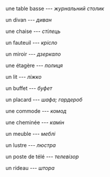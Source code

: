 une table basse --- *журнальний столик*



un divan --- *диван*



une chaise --- *стілець*



un fauteuil --- *крісло*



un miroir --- *дзеркало*



une étagère --- *полиця*



un lit --- *ліжко*



un buffet --- *буфет*



un placard --- *шафа; гардероб*



une commode --- *комод*



une cheminée --- *камін*



un meuble --- *меблі*



un lustre --- *люстра*



un poste de télé --- *телевізор*



un rideau --- *штора*